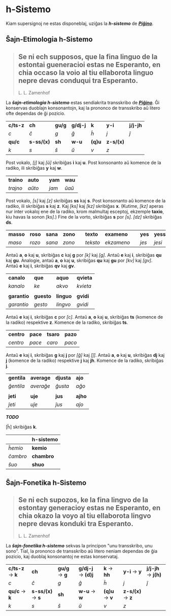# h-Sistemo

Kiam supersignoj ne estas disponeblaj, uziĝas la ***h-sistemo*** de [***Piĝino***](pighino.md).

## Ŝajn-Etimologia h-Sistemo

> Se ni ech supposos, que la fina linguo de la estontai gueneracioi estas ne Esperanto, en chia occaso la voio al tiu ellaborota linguo nepre devas conduqui tra Esperanto.
> ---
> L. L. Zamenhof

La ***ŝajn-etimologia h-sistemo*** estas sendiakrita transskribo de [***Piĝino***](pighino.md). Ĝi konservas duoblajn konsonantojn, kaj la prononco de transskribo aŭ litero ofte dependas de ĝi pozicio.

| | | | | | | |
|-|-|-|-|-|-|-|
|**c/ts-z**|**ch**|**gu/g**|**g/dj-j**|**k**|**y-i**|**j/j-jh**|
|*c*|*ĉ*|*g*|*ĝ*|*ĥ*|*j*|*ĵ*|
|**qu/c**|**s-ss/(x)**|**sh**|**w-u**|**(q)u**|**z-s/(x)**|
|*k*|*s*|*ŝ*|*ŭ*|*v*|*z*|

Post vokalo, *[j]* kaj *[ŭ]* skribiĝas **i** kaj **u**. Post konsonanto aŭ komence de la radiko, ili skribiĝas **y** kaj **w**.

| | | | | |
|:-|:-|:-|:-|:-|
| **traino** | **auto** | | **yam** | **wau** |
| *trajno* | *aŭto* | | *jam* | *ŭaŭ* |

Post vokalo, *[s]* kaj *[z]* skribiĝas **ss** kaj **s**. Post konsonanto aŭ komence de la radiko, ili skribiĝas **s** kaj **z**. Kaj *[ks]* kaj *[kz]* skribiĝas **x**. (Kutime, *[kz]* aperas nur inter vokaloj ene de la radiko, krom malmultaj esceptoj, ekzemple **taxio**, kiu havas la sonon *[ks]*.) Fine  de la vorto, skribiĝas **s** por *[s]*. *[dz]* skribiĝas **ds**.

| | | | | | | | | | | | |
|:-|:-|:-|:-|:-|:-|:-|:-|:-|:-|:-|:-|
| **masso** | **roso** | **sana** | **zono** | | **texto** | **exameno** | | **yes** | **yessi** | | **edso** |
| *maso* | *rozo* | *sana* | *zono* | | *teksto* | *ekzameno* | | *jes* | *jesi* | | *edzo* |

Antaŭ **a**, **o** kaj **u**, skribiĝas **c** kaj **g** por *[k]* kaj *[g]*. Antaŭ **e** kaj **i**, skribiĝas **qu** kaj **gu**. Analogie, antaŭ **a**, **o** kaj **u**, skribiĝas **qu** kaj **gu** por *[kv]* kaj *[gv]*. Antaŭ **e** kaj **i**, skribiĝas **qv** kaj **gv**.

| | | | |
|:-|:-|:-|:-|
| **canalo** | **que** | **aquo** | **qvieta** |
| *kanalo* | *ke* | *akvo* | *kvieta* |
| | | | |
| **garantio** | **guesto** | **linguo** | **gvidi** |
| *garantio* | *gesto* | *lingvo* | *gvidi* |

Antaŭ **e** kaj **i**, skribiĝas **c** por *[c]*. Antaŭ **a**, **o** kaj **u**, skribiĝas **ts** (komence de la radiko) respektive **z**. Komence de la radiko, skribiĝas **ts**.

| | | | |
|:-|:-|:-|:-|
| **centro** | **pace** | **tsaro** | **pazo** |
| *centro* | *pace* | *caro* | *paco* |

Antaŭ **e** kaj **i**, skribiĝas **g** kaj **j** por *[ĝ]* kaj *[ĵ]*. Antaŭ **a**, **o** kaj **u**, skribiĝas **dj** kaj **j** (komence de la radiko) respektive **j** kaj **jh**. Komence de la radiko, skribiĝas **j**.

| | | | |
|:-|:-|:-|:-|
| **gentila** | **average** | **djusta** | **ajo** |
| *ĝentila* | *averaĝe* | *ĝusta* | *aĝo* |
| | | | |
| **jeti** | **uje** | **jus** | **ajho** |
| *ĵeti* | *uĵe* | *ĵus* | *aĵo* |

***TODO***

[ĥ] skribiĝas **k**.

| | h-sistemo |
|:-|:-|
| *ĥemio* | **kemio** |
| *ĉambro* | **chambro** |
| *ŝuo* | **shuo** |

## Ŝajn-Fonetika h-Sistemo

> Se ni ech supozos, ke la fina lingvo de la estontay generacioy estas ne Esperanto, en chia okazo la voyo al tiu ellaborota lingvo nepre devas konduki tra Esperanto.
> ---
> L. L. Zamenhof

La ***ŝajn-fonetika h-sistemo*** sekvas la principon "unu transskribo, unu sono". Tial, la prononco de transskribo aŭ litero neniam dependas de ĝia pozicio, kaj duoblaj konsonantoj ne estas konservataj.

| | | | | | | |
|-|-|-|-|-|-|-|
|**c/ts-z** → **k**|**ch**|**gu/g** → **g**|**g/dj-j** → **(d)j**|**k** → **hh**|**y-i** → **y**|**j/j-jh** → **j(h)**|
|*c*|*ĉ*|*g*|*ĝ*|*ĥ*|*j*|*ĵ*|
|**qu/c** → **k**|**s-ss/(x)** → **s**|**sh**|**w-u** → **w**|**(q)u** → **v**|**z-s/(x)** → **z**|
|*k*|*s*|*ŝ*|*ŭ*|*v*|*z*|

